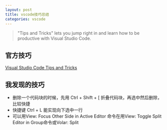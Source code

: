 ```yaml
---
layout: post
title: vscode技巧总结
categories: vscode
---
```

> "Tips and Tricks" lets you jump right in and learn how to be productive with Visual Studio Code.

## 官方技巧
[Visual Studio Code Tips and Tricks](https://code.visualstudio.com/docs/getstarted/tips-and-tricks)

## 我发现的技巧
- 删除一个代码块的时候，先用 Ctrl + Shift + [ 折叠代码块，再选中然后删除，比较快捷
- 快捷键 Ctrl + L 能实现向下选中一行
- 可以用View: Focus Other Side in Active Editor 命令在用View: Toggle Split Editor in Group命令或Volar: Split <script>, <template>, <style> Editors命令进行组内拆分后的窗口间跳转
- 在命令输入框中输入 @: ，能分类列出当前文件中的符号（symbol），如classes、functions、variables等
- 用Volar: Vue: Find File References命令能列出引用了当前文件的文件
- 在命令输入框中输入以 # 开头的内容，就可以在工作区范围里全局搜索标识符，光标停留在某个标识符上时，按快捷键 Ctrl + T，可以实现在工作区范围内搜索该标识符的定义，这个对应的命令名叫：Go to Symbol in Workspace...
